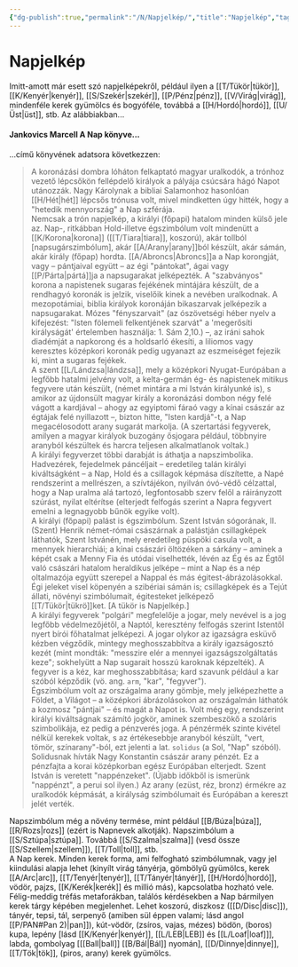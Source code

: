 ```yaml
---
{"dg-publish":true,"permalink":"/N/Napjelkép/","title":"Napjelkép","tags":["dg_uploaded"],"created":"2023-10-13T12:20","updated":"2023-11-08T04:08"}
---
```



# Napjelkép

Imitt-amott már esett szó napjelképekről, például ilyen a [[T/Tükör\|tükör]], [[K/Kenyér\|kenyér]], [[S/Szekér\|szekér]], [[P/Pénz\|pénz]], [[V/Virág\|virág]], mindenféle kerek gyümölcs és bogyóféle, továbbá a [[H/Hordó\|hordó]], [[U/Üst\|üst]], stb. Az alábbiakban...

#### Jankovics Marcell A Nap könyve...

...című könyvének adatsora következzen:  
> A koronázási dombra lóháton felkaptató magyar uralkodók, a trónhoz vezető lépcsőkön fellépdelő királyok a pályája csúcsára hágó Napot utánozzák. Nagy Károlynak a bibliai Salamonhoz hasonlóan [[H/Hét\|hét]] lépcsős trónusa volt, mivel mindketten úgy hitték, hogy a "hetedik mennyország" a Nap szférája.  
> Nemcsak a trón napjelkép, a királyi (főpapi) hatalom minden külső jele az. Nap-, ritkábban Hold-illetve égszimbólum volt mindenütt a [[K/Korona\|korona]] ([[T/Tiara\|tiara]], koszorú), akár tollból \[napsugárszimbólum\], akár [[A/Arany\|arany]]ból készült, akár sámán, akár király (főpap) hordta. [[A/Abroncs\|Abroncs]]a a Nap korongját, vagy – pántjaival együtt – az égi "pántokat", ágai vagy [[P/Párta\|pártá]]ja a napsugarakat jelképezték. A "szabványos" korona a napistenek sugaras fejékének mintájára készült, de a rendhagyó koronák is jelzik, viselőik kinek a nevében uralkodnak. A mezopotámiai, biblia királyok koronáján bikaszarvak jelképezik a napsugarakat. Mózes "fényszarvait" (az ószövetségi héber nyelv a kifejezést: "Isten fölemeli felkentjének szarvát" a 'megerősíti királyságát' értelemben használja: 1. Sám 2,10.) –, az iráni sahok diadémját a napkorong és a holdsarló ékesíti, a liliomos vagy keresztes középkori koronák pedig ugyanazt az eszmeiséget fejezik ki, mint a sugaras fejékek.  
> A szent [[L/Lándzsa\|lándzsa]], mely a középkori Nyugat-Európában a legfőbb hatalmi jelvény volt, a kelta-germán ég- és napistenek mitikus fegyvere után készült, (német mintára a mi István királyunké is), s amikor az újdonsült magyar király a koronázási dombon négy felé vágott a kardjával – ahogy az egyiptomi fáraó vagy a kínai császár az égtájak felé nyillazott –, bizton hitte, "Isten kardjá"-t, a Nap megacélosodott arany sugarát markolja. (A szertartási fegyverek, amilyen a magyar királyok buzogány ősjogara például, többnyire aranyból készültek és harcra teljesen alkalmatlanok voltak.)  
> A királyi fegyverzet többi darabját is áthatja a napszimbolika. Hadvezérek, fejedelmek páncéljait – eredetileg talán királyi kiváltságként – a Nap, Hold és a csillagok képmása díszítette, a Napé rendszerint a mellrészen, a szívtájékon, nyilván óvó-védő célzattal, hogy a Nap uralma alá tartozó, legfontosabb szerv felől a ráirányzott szúrást, nyilat eltérítse (elterjedt felfogás szerint a Napra fegyvert emelni a legnagyobb bűnök egyike volt).  
> A királyi (főpapi) palást is égszimbólum. Szent István sógorának, II. (Szent) Henrik német-római császárnak a palástján csillagképek láthatók, Szent Istvánén, mely eredetileg püspöki casula volt, a mennyek hierarchiái; a kínai császári öltözéken a sárkány – aminek a képét csak a Menny Fia és utódai viselhették, lévén az Ég és az Égtől való császári hatalom heraldikus jelképe – mint a Nap és a nép oltalmazója együtt szerepel a Nappal és más égitest-ábrázolásokkal. Égi jeleket visel köpenyén a szibériai sámán is; csillagképek és a Tejút állati, növényi szimbólumait, égitesteket jelképező [[T/Tükör\|tükrö]]ket. \[A tükör is Napjelkép.\]  
> A királyi fegyverek "polgári" megfelelője a jogar, mely nevével is a jog legfőbb védelmezőjétől, a Naptól, keresztény felfogás szerint Istentől nyert bírói főhatalmat jelképezi. A jogar olykor az igazságra esküvő kézben végződik, mintegy meghosszabbítva a király igazságosztó kezét (mint mondták: "messzire elér a mennyei igazságszolgáltatás keze"; sokhelyütt a Nap sugarait hosszú karoknak képzelték). A fegyver is a kéz, kar meghosszabbítása; kard szavunk például a kar szóból képződik (vö. ang. `arm`, "kar", "fegyver").  
> Égszimbólum volt az országalma arany gömbje, mely jelképezhette a Földet, a Világot – a középkori ábrázolásokon az országalmán láthatók a kozmosz "pántjai" – és magát a Napot is. Volt még egy, rendszerint királyi kiváltságnak számító jogkör, aminek szembeszökő a szoláris szimbolikája, ez pedig a pénzverés joga. A pénzérmék szinte kivétel nélkül kerekek voltak, s az értékesebbje aranyból készült, "vert, tömör, színarany"-ból, ezt jelenti a lat. `solidus` (a Sol, "Nap" szóból). Solidusnak hívták Nagy Konstantin császár arany pénzét. Ez a pénzfajta a korai középkorban egész Európában elterjedt. Szent István is veretett "nappénzeket". (Újabb időkből is ismerünk "nappénzt", a perui sol ilyen.) Az arany (ezüst, réz, bronz) érmékre az uralkodók képmását, a királyság szimbólumait és Európában a kereszt jelét verték.  

Napszimbólum még a növény termése, mint például [[B/Búza\|búza]], [[R/Rozs\|rozs]] (ezért is Napnevek alkotják). Napszimbólum a [[S/Sztúpa\|sztúpa]]. Továbbá [[S/Szalma\|szalma]] (vesd össze [[S/Szellem\|szellem]]), [[T/Toll\|toll]], stb.  
A Nap kerek. Minden kerek forma, ami felfogható szimbólumnak, vagy jel kiindulási alapja lehet (kinyílt virág tányérja, gömbölyű gyümölcs, kerek [[A/Arc\|arc]], [[T/Tenyér\|tenyér]], [[T/Tányér\|tányér]], [[H/Hordó\|hordó]], vödör, pajzs, [[K/Kerék\|kerék]] és millió más), kapcsolatba hozható vele.  
Félig-meddig tréfás metaforákban, találós kérdésekben a Nap bármilyen kerek tárgy képében megjelenhet. Lehet koszorú, diszkosz ([[D/Disc\|disc]]), tányér, tepsi, tál, serpenyő (amiben sül éppen valami; lásd angol [[P/PAN#Pan 2)\|pan]]), kút-vödör, (zsíros, vajas, mézes) bödön, (boros) kupa, lepény \[lásd [[K/Kenyér\|kenyér]], [[L/LEB\|LEB]] és [[L/Loaf\|loaf]]\], labda, gombolyag \[[[Ball\|ball]] [[B/Bál\|Bál]] nyomán\], [[D/Dinnye\|dinnye]], [[T/Tök\|tök]], (piros, arany) kerek gyümölcs.  